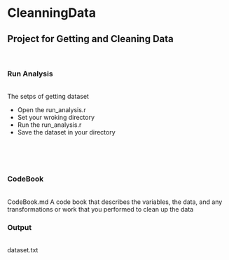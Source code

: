 CleanningData
=============
<h2> Project for Getting and Cleaning Data</h2><br>
<h3>Run Analysis</h3><br>
The setps of getting dataset<br>
<ul>
  <li> Open the run_analysis.r </li>
  <li> Set your wroking directory </li>
  <li> Run the run_analysis.r </li>
  <li> Save the dataset in your directory </li>
</ul>
<br><br><br>

<h3>CodeBook</h3><br>
CodeBook.md
A code book that describes the variables, the data, and any transformations or work that you performed to clean up the data

<h3>Output</h3><br>
dataset.txt

